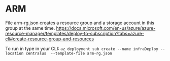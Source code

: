 # ARM
File arm-rg.json creates a resource group and a storage account in this group at the same time.
https://docs.microsoft.com/en-us/azure/azure-resource-manager/templates/deploy-to-subscription?tabs=azure-cli#create-resource-group-and-resources

To run in type in your CLI:
```az deployment sub create --name infraDeploy --location centralus  --template-file arm-rg.json```
